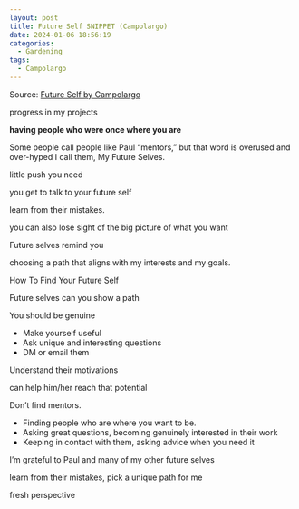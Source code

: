```yaml
---
layout: post
title: Future Self SNIPPET (Campolargo)
date: 2024-01-06 18:56:19
categories:
  - Gardening
tags:
  - Campolargo
---
```

Source: [Future Self by Campolargo](https://www.juandavidcampolargo.com/blog/future-self)

progress in my projects

**having people who were once where you are**

Some people call people like Paul “mentors,” but that word is overused and over-hyped 
I call them, My Future Selves.

little push you need

you get to talk to your future self

learn from their mistakes. 

you can also lose sight of the big picture of what you want

Future selves remind you

choosing a path that aligns with my interests and my goals. 

How To Find Your Future Self

Future selves can you show a path

You should be genuine
- Make yourself useful
- Ask unique and interesting questions
- DM or email them

Understand their motivations

can help him/her reach that potential

Don’t find mentors. 
- Finding people who are where you want to be. 
- Asking great questions, becoming genuinely interested in their work
- Keeping in contact with them, asking advice when you need it

I’m grateful to Paul and many of my other future selves

learn from their mistakes, pick a unique path for me

fresh perspective 
